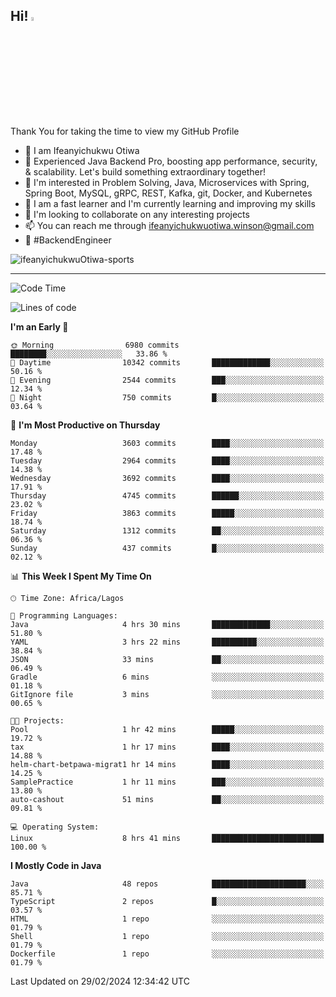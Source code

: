 <!-- BLOG-POST-LIST:START --><!-- BLOG-POST-LIST:END -->

## Hi! <img src="https://media.giphy.com/media/hvRJCLFzcasrR4ia7z/giphy.gif" width="4%"> 

Thank You for taking the time to view my GitHub Profile

- 👋 I am Ifeanyichukwu Otiwa
- 🚀 Experienced Java Backend Pro, boosting app performance, security, & scalability. Let's build something extraordinary together!
- 👀 I'm interested in Problem Solving, Java, Microservices with Spring, Spring Boot, MySQL, gRPC, REST, Kafka, git, Docker, and Kubernetes
- 🌱 I am a fast learner and I'm currently learning and improving my skills
- 💞️ I'm looking to collaborate on any interesting projects
- 📫 You can reach me through ifeanyichukwuotiwa.winson@gmail.com
- 🚀 #BackendEngineer

<p align="left" marginTop="10px"> <img src="https://komarev.com/ghpvc/?username=ifeanyichukwuOtiwa-sports&label=Profile%20views&color=0e75b6&style=for-the-badge" alt="ifeanyichukwuOtiwa-sports" /> </p>

***

<!--START_SECTION:waka-->
![Code Time](http://img.shields.io/badge/Code%20Time-2%2C285%20hrs%2053%20mins-blue)

![Lines of code](https://img.shields.io/badge/From%20Hello%20World%20I%27ve%20Written-4.5%20million%20lines%20of%20code-blue)

**I'm an Early 🐤** 

```text
🌞 Morning                6980 commits        ████████░░░░░░░░░░░░░░░░░   33.86 % 
🌆 Daytime                10342 commits       █████████████░░░░░░░░░░░░   50.16 % 
🌃 Evening                2544 commits        ███░░░░░░░░░░░░░░░░░░░░░░   12.34 % 
🌙 Night                  750 commits         █░░░░░░░░░░░░░░░░░░░░░░░░   03.64 % 
```
📅 **I'm Most Productive on Thursday** 

```text
Monday                   3603 commits        ████░░░░░░░░░░░░░░░░░░░░░   17.48 % 
Tuesday                  2964 commits        ████░░░░░░░░░░░░░░░░░░░░░   14.38 % 
Wednesday                3692 commits        ████░░░░░░░░░░░░░░░░░░░░░   17.91 % 
Thursday                 4745 commits        ██████░░░░░░░░░░░░░░░░░░░   23.02 % 
Friday                   3863 commits        █████░░░░░░░░░░░░░░░░░░░░   18.74 % 
Saturday                 1312 commits        ██░░░░░░░░░░░░░░░░░░░░░░░   06.36 % 
Sunday                   437 commits         █░░░░░░░░░░░░░░░░░░░░░░░░   02.12 % 
```


📊 **This Week I Spent My Time On** 

```text
🕑︎ Time Zone: Africa/Lagos

💬 Programming Languages: 
Java                     4 hrs 30 mins       █████████████░░░░░░░░░░░░   51.80 % 
YAML                     3 hrs 22 mins       ██████████░░░░░░░░░░░░░░░   38.84 % 
JSON                     33 mins             ██░░░░░░░░░░░░░░░░░░░░░░░   06.49 % 
Gradle                   6 mins              ░░░░░░░░░░░░░░░░░░░░░░░░░   01.18 % 
GitIgnore file           3 mins              ░░░░░░░░░░░░░░░░░░░░░░░░░   00.65 % 

🐱‍💻 Projects: 
Pool                     1 hr 42 mins        █████░░░░░░░░░░░░░░░░░░░░   19.72 % 
tax                      1 hr 17 mins        ████░░░░░░░░░░░░░░░░░░░░░   14.88 % 
helm-chart-betpawa-migrat1 hr 14 mins        ████░░░░░░░░░░░░░░░░░░░░░   14.25 % 
SamplePractice           1 hr 11 mins        ███░░░░░░░░░░░░░░░░░░░░░░   13.80 % 
auto-cashout             51 mins             ██░░░░░░░░░░░░░░░░░░░░░░░   09.81 % 

💻 Operating System: 
Linux                    8 hrs 41 mins       █████████████████████████   100.00 % 
```

**I Mostly Code in Java** 

```text
Java                     48 repos            █████████████████████░░░░   85.71 % 
TypeScript               2 repos             █░░░░░░░░░░░░░░░░░░░░░░░░   03.57 % 
HTML                     1 repo              ░░░░░░░░░░░░░░░░░░░░░░░░░   01.79 % 
Shell                    1 repo              ░░░░░░░░░░░░░░░░░░░░░░░░░   01.79 % 
Dockerfile               1 repo              ░░░░░░░░░░░░░░░░░░░░░░░░░   01.79 % 
```




 Last Updated on 29/02/2024 12:34:42 UTC
<!--END_SECTION:waka-->

<!--
<p align="center">
![trophy](https://github-profile-trophy.vercel.app/?username=ifeanyichukwuOtiwa-sports&theme=onedark) (https://github.com/ryo-ma/github-profile-trophy)
</p>
-->

<!---
ifeanyi-otiwa/ifeanyi-otiwa is a ✨ special ✨ repository because its `README.md` (this file) appears on your GitHub profile.
You can click the Preview link to take a look at your changes.
--->
